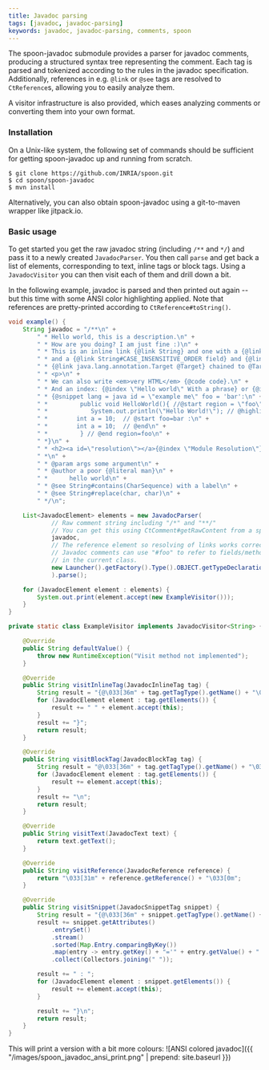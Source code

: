 ```yaml
---
title: Javadoc parsing
tags: [javadoc, javadoc-parsing]
keywords: javadoc, javadoc-parsing, comments, spoon
---
```


The spoon-javadoc
submodule provides a parser for javadoc comments, producing a structured syntax
tree representing the comment. Each tag is parsed and tokenized according to
the rules in the javadoc specification. Additionally, references in e.g.
`@link` or `@see` tags are resolved to `CtReference`s, allowing you to easily
analyze them.

A visitor infrastructure is also provided, which eases analyzing comments or
converting them into your own format.

### Installation

On a Unix-like system, the following set of commands should be sufficient for
getting spoon-javadoc up and running from scratch.

```
$ git clone https://github.com/INRIA/spoon.git
$ cd spoon/spoon-javadoc
$ mvn install
```

Alternatively, you can also obtain spoon-javadoc using a git-to-maven wrapper
like jitpack.io.

### Basic usage

To get started you get the raw javadoc string (including `/**` and `*/`) and
pass it to a newly created `JavadocParser`.
You then call `parse` and get back a list of elements, corresponding to text,
inline tags or block tags.
Using a `JavadocVisitor` you can then visit each of them and drill down a bit.

In the following example, javadoc is parsed and then printed out again -- but
this time with some ANSI color highlighting applied. Note that references are
pretty-printed according to `CtReference#toString()`.


```java
void example() {
    String javadoc = "/**\n" +
        " * Hello world, this is a description.\n" +
        " * How are you doing? I am just fine :)\n" +
        " * This is an inline link {@link String} and one with a {@link String label}\n" +
        " * and a {@link String#CASE_INSENSITIVE_ORDER field} and {@link String#replace(char, char) with a space}.\n" +
        " * {@link java.lang.annotation.Target @Target} chained to @Target.\n" +
        " * <p>\n" +
        " * We can also write <em>very HTML</em> {@code code}.\n" +
        " * And an index: {@index \"Hello world\" With a phrase} or {@index without Without a phrase}.\n" +
        " * {@snippet lang = java id = \"example me\" foo = 'bar':\n" +
        " *         public void HelloWorld(){ //@start region = \"foo\"\n" +
        " *            System.out.println(\"Hello World!\"); // @highlight substring=\"println\"\n" +
        " *        int a = 10;  // @start foo=bar :\n" +
        " *        int a = 10;  // @end\n" +
        " *         } // @end region=foo\n" +
        " *}\n" +
        " * <h2><a id=\"resolution\"></a>{@index \"Module Resolution\"}</h2>\n" +
        " *\n" +
        " * @param args some argument\n" +
        " * @author a poor {@literal man}\n" +
        " *      hello world\n" +
        " * @see String#contains(CharSequence) with a label\n" +
        " * @see String#replace(char, char)\n" +
        " */\n";

    List<JavadocElement> elements = new JavadocParser(
            // Raw comment string including "/*" and "**/"
            // You can get this using CtComment#getRawContent from a spoon element.
            javadoc,
            // The reference element so resolving of links works correctly.
            // Javadoc comments can use "#foo" to refer to fields/methods
            // in the current class.
            new Launcher().getFactory().Type().OBJECT.getTypeDeclaration()
            ).parse();

    for (JavadocElement element : elements) {
        System.out.print(element.accept(new ExampleVisitor()));
    }
}

private static class ExampleVisitor implements JavadocVisitor<String> {

    @Override
    public String defaultValue() {
        throw new RuntimeException("Visit method not implemented");
    }

    @Override
    public String visitInlineTag(JavadocInlineTag tag) {
        String result = "{@\033[36m" + tag.getTagType().getName() + "\033[0m";
        for (JavadocElement element : tag.getElements()) {
            result += " " + element.accept(this);
        }
        result += "}";
        return result;
    }

    @Override
    public String visitBlockTag(JavadocBlockTag tag) {
        String result = "@\033[36m" + tag.getTagType().getName() + "\033[0m ";
        for (JavadocElement element : tag.getElements()) {
            result += element.accept(this);
        }
        result += "\n";
        return result;
    }

    @Override
    public String visitText(JavadocText text) {
        return text.getText();
    }

    @Override
    public String visitReference(JavadocReference reference) {
        return "\033[31m" + reference.getReference() + "\033[0m";
    }

    @Override
    public String visitSnippet(JavadocSnippetTag snippet) {
        String result = "{@\033[36m" + snippet.getTagType().getName() + "\033[0m ";
        result += snippet.getAttributes()
            .entrySet()
            .stream()
            .sorted(Map.Entry.comparingByKey())
            .map(entry -> entry.getKey() + "='" + entry.getValue() + "'")
            .collect(Collectors.joining(" "));

        result += " : ";
        for (JavadocElement element : snippet.getElements()) {
            result += element.accept(this);
        }

        result += "}\n";
        return result;
    }
}
```

This will print a version with a bit more colours:
![ANSI colored javadoc]({{ "/images/spoon_javadoc_ansi_print.png" | prepend: site.baseurl }})
